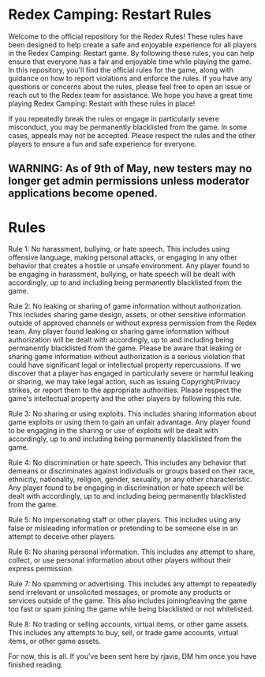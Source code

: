 # Redex Camping: Restart Rules

Welcome to the official repository for the Redex Rules! These rules have been designed to help create a safe and enjoyable experience for all players in the Redex Camping: Restart game. By following these rules, you can help ensure that everyone has a fair and enjoyable time while playing the game. In this repository, you'll find the official rules for the game, along with guidance on how to report violations and enforce the rules. If you have any questions or concerns about the rules, please feel free to open an issue or reach out to the Redex team for assistance. We hope you have a great time playing Redex Camping: Restart with these rules in place!

If you repeatedly break the rules or engage in particularly severe misconduct, you may be permanently blacklisted from the game. In some cases, appeals may not be accepted. Please respect the rules and the other players to ensure a fun and safe experience for everyone.

## WARNING: As of 9th of May, new testers may no longer get admin permissions unless moderator applications become opened.

# Rules

Rule 1: No harassment, bullying, or hate speech. This includes using offensive language, making personal attacks, or engaging in any other behavior that creates a hostile or unsafe environment. Any player found to be engaging in harassment, bullying, or hate speech will be dealt with accordingly, up to and including being permanently blacklisted from the game.

Rule 2: No leaking or sharing of game information without authorization. This includes sharing game design, assets, or other sensitive information outside of approved channels or without express permission from the Redex team. Any player found leaking or sharing game information without authorization will be dealt with accordingly, up to and including being permanently blacklisted from the game. Please be aware that leaking or sharing game information without authorization is a serious violation that could have significant legal or intellectual property repercussions. If we discover that a player has engaged in particularly severe or harmful leaking or sharing, we may take legal action, such as issuing Copyright/Privacy strikes, or report them to the appropriate authorities. Please respect the game's intellectual property and the other players by following this rule.

Rule 3: No sharing or using exploits. This includes sharing information about game exploits or using them to gain an unfair advantage. Any player found to be engaging in the sharing or use of exploits will be dealt with accordingly, up to and including being permanently blacklisted from the game.

Rule 4: No discrimination or hate speech. This includes any behavior that demeans or discriminates against individuals or groups based on their race, ethnicity, nationality, religion, gender, sexuality, or any other characteristic. Any player found to be engaging in discrimination or hate speech will be dealt with accordingly, up to and including being permanently blacklisted from the game.

Rule 5: No impersonating staff or other players. This includes using any false or misleading information or pretending to be someone else in an attempt to deceive other players.

Rule 6: No sharing personal information. This includes any attempt to share, collect, or use personal information about other players without their express permission.

Rule 7: No spamming or advertising. This includes any attempt to repeatedly send irrelevant or unsolicited messages, or promote any products or services outside of the game. This also includes joining/leaving the game too fast or spam joining the game while being blacklisted or not whitelisted.

Rule 8: No trading or selling accounts, virtual items, or other game assets. This includes any attempts to buy, sell, or trade game accounts, virtual items, or other game assets.

For now, this is all. If you've been sent here by rjavis, DM him once you have finished reading.
